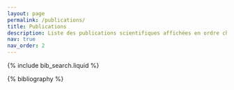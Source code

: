```yaml
---
layout: page
permalink: /publications/
title: Publications
description: Liste des publications scientifiques affichées en ordre chronologique inversé.
nav: true
nav_order: 2
---
```


<!-- _pages/publications.md -->

<!-- Bibsearch Feature -->

{% include bib_search.liquid %}

<div class="publications">

{% bibliography %}

</div>
